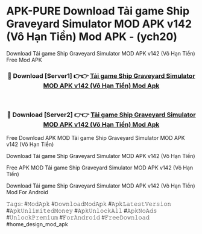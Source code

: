 # APK-PURE Download Tải game Ship Graveyard Simulator MOD APK v142 (Vô Hạn Tiền) Mod APK - (ych20)
Download Tải game Ship Graveyard Simulator MOD APK v142 (Vô Hạn Tiền) Free Mod APK

<div align="center">
<h3>🔴 Download [Server1] 👉👉 <a href="https://apk-comot.site?title=Tải_game_Ship_Graveyard_Simulator_MOD_APK_v142_(Vô_Hạn_Tiền)">Tải game Ship Graveyard Simulator MOD APK v142 (Vô Hạn Tiền) Mod Apk</a></h3><br>

<h3>🔴 Download [Server2] 👉👉 <a href="https://apk-comot.site?title=Tải_game_Ship_Graveyard_Simulator_MOD_APK_v142_(Vô_Hạn_Tiền)">Tải game Ship Graveyard Simulator MOD APK v142 (Vô Hạn Tiền) Mod Apk</a></h3>
</div>


Free Download APK MOD Tải game Ship Graveyard Simulator MOD APK v142 (Vô Hạn Tiền)

Download Tải game Ship Graveyard Simulator MOD APK v142 (Vô Hạn Tiền) 

Free APK MOD Tải game Ship Graveyard Simulator MOD APK v142 (Vô Hạn Tiền) 

Download Tải game Ship Graveyard Simulator MOD APK v142 (Vô Hạn Tiền) Mod For Android

𝚃𝚊𝚐𝚜: #𝙼𝚘𝚍𝙰𝚙𝚔 #𝙳𝚘𝚠𝚗𝚕𝚘𝚊𝚍𝙼𝚘𝚍𝙰𝚙𝚔 #𝙰𝚙𝚔𝙻𝚊𝚝𝚎𝚜𝚝𝚅𝚎𝚛𝚜𝚒𝚘𝚗 #𝙰𝚙𝚔𝚄𝚗𝚕𝚒𝚖𝚒𝚝𝚎𝚍𝙼𝚘𝚗𝚎𝚢 #𝙰𝚙𝚔𝚄𝚗𝚕𝚘𝚌𝚔𝙰𝚕𝚕 #𝙰𝚙𝚔𝙽𝚘𝙰𝚍𝚜 #𝚄𝚗𝚕𝚘𝚌𝚔𝙿𝚛𝚎𝚖𝚒𝚞𝚖 #𝙵𝚘𝚛𝙰𝚗𝚍𝚛𝚘𝚒𝚍 #𝙵𝚛𝚎𝚎𝙳𝚘𝚠𝚗𝚕𝚘𝚊𝚍 #home_design_mod_apk